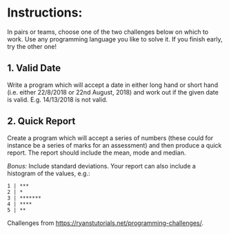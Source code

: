 # Instructions: 

In pairs or teams, choose one of the two challenges below on which to work.
Use any programming language you like to solve it. 
If you finish early, try the other one! 

## 1. Valid Date
Write a program which will accept a date in either long hand or short hand (i.e. either 22/8/2018 or 22nd August, 2018) and work out if the given date is valid. E.g. 14/13/2018 is not valid.

## 2. Quick Report
Create a program which will accept a series of numbers (these could for instance be a series of marks for an assessment) and then produce a quick report. The report should include the mean, mode and median. 

_Bonus:_
Include standard deviations. Your report can also include a histogram of the values, e.g.:

	1 | ***
	2 | *
	3 | *******
	4 | ****
	5 | **
  
  
  Challenges from https://ryanstutorials.net/programming-challenges/. 
